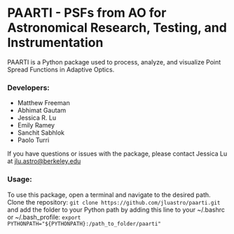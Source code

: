 # PAARTI - PSFs from AO for Astronomical Research, Testing, and Instrumentation

PAARTI is a Python package used to process, analyze, and visualize Point Spread Functions in Adaptive Optics.

### Developers:
- Matthew Freeman
- Abhimat Gautam
- Jessica R. Lu
- Emily Ramey
- Sanchit Sabhlok
- Paolo Turri

If you have questions or issues with the package, please contact Jessica Lu at [jlu.astro@berkeley.edu](mailto:jlu.astro@berkeley.edu)

### Usage:
To use this package, open a terminal and navigate to the desired path. Clone the repository:
    ```git clone https://github.com/jluastro/paarti.git```
and add the folder to your Python path by adding this line to your ~/.bashrc or ~/.bash_profile:
   ```export PYTHONPATH="${PYTHONPATH}:/path_to_folder/paarti"```


